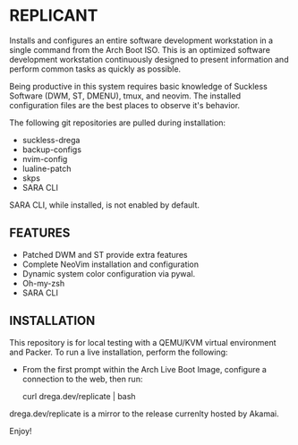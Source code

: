 # REPLICANT

Installs and configures an entire software development workstation in a single
command from the Arch Boot ISO. This is an optimized software development
workstation continuously designed to present information and perform
common tasks as quickly as possible.

Being productive in this system requires basic knowledge of Suckless Software
(DWM, ST, DMENU), tmux, and neovim. The installed configuration files are the
best places to observe it's behavior.

The following git repositories are pulled during installation:

- suckless-drega
- backup-configs
- nvim-config
- lualine-patch
- skps
- SARA CLI

SARA CLI, while installed, is not enabled by default.

## FEATURES

- Patched DWM and ST provide extra features
- Complete NeoVim installation and configuration
- Dynamic system color configuration via pywal.
- Oh-my-zsh
- SARA CLI

## INSTALLATION

This repository is for local testing with a QEMU/KVM virtual environment and
Packer. To run a live installation, perform the following:

- From the first prompt within the Arch Live Boot Image, configure a connection to the web, then run:

    curl drega.dev/replicate | bash

drega.dev/replicate is a mirror to the release currenlty hosted by Akamai.

Enjoy!
